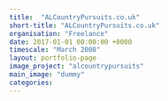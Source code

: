 ```yaml
---
title:  "ALCountryPursuits.co.uk"
short-title: "ALCountryPursuits.co.uk"
organisation: "Freelance"
date: 2017-01-01 00:00:00 +0000
timescale: "March 2008"
layout: portfolio-page
image_project: "alcountrypursuits"
main_image: "dummy"
categories: 
---
```

